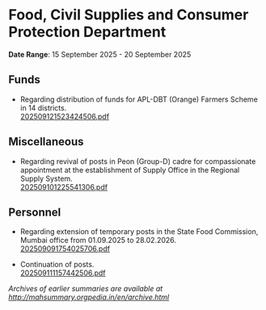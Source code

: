 # Food, Civil Supplies and Consumer Protection Department

**Date Range**: 15 September 2025 - 20 September 2025


## Funds
- Regarding distribution of funds for APL-DBT (Orange) Farmers Scheme in 14 districts.\
  [202509121523424506.pdf](https://gr.maharashtra.gov.in/Site/Upload/Government%20Resolutions/English/202509121523424506.pdf)

## Miscellaneous
- Regarding revival of posts in Peon (Group-D) cadre for compassionate appointment at the establishment of Supply Office in the Regional Supply System.\
  [202509101225541306.pdf](https://gr.maharashtra.gov.in/Site/Upload/Government%20Resolutions/English/202509101225541306.pdf)

## Personnel
- Regarding extension of temporary posts in the State Food Commission, Mumbai office from 01.09.2025 to 28.02.2026.\
  [202509091754025706.pdf](https://gr.maharashtra.gov.in/Site/Upload/Government%20Resolutions/English/202509091754025706.pdf)

- Continuation of posts.\
  [202509111157442506.pdf](https://gr.maharashtra.gov.in/Site/Upload/Government%20Resolutions/English/202509111157442506.pdf)


*Archives of earlier summaries are available at http://mahsummary.orgpedia.in/en/archive.html*